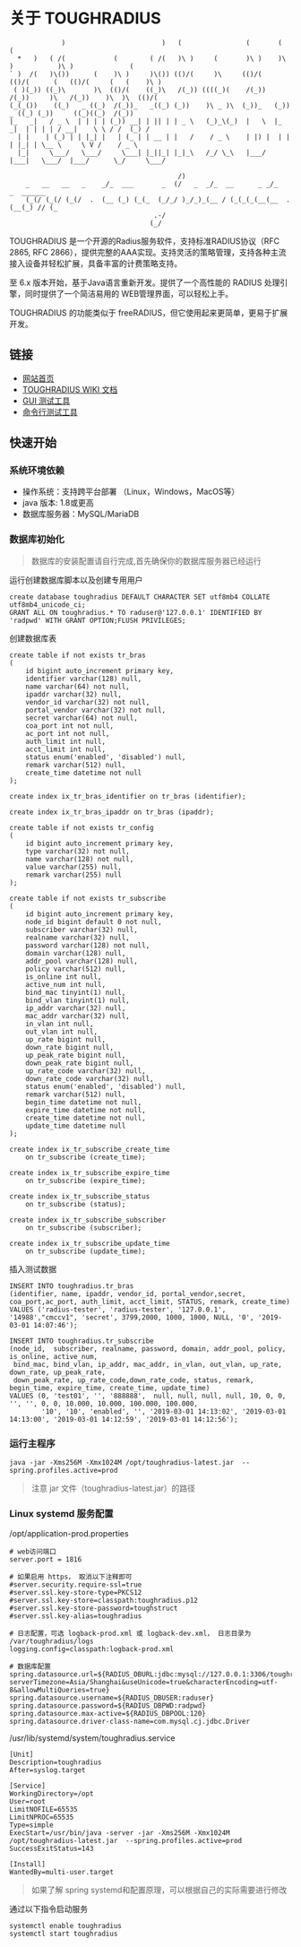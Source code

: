 # 关于 TOUGHRADIUS 


                 )                        )   (                (       (              (
      *   )   ( /(            (        ( /(   )\ )     (       )\ )    )\ )           )\ )              (
    ` )  /(   )\())      (    )\ )     )\()) (()/(     )\     (()/(   (()/(      (   (()/(     (   (    )\ )
     ( )(_)) ((_)\       )\  (()/(    ((_)\   /(_)) ((((_)(    /(_))   /(_))     )\   /(_))    )\  )\  (()/(
    (_(_())    ((_)   _ ((_)  /(_))_   _((_) (_))    )\ _ )\  (_))_   (_))    _ ((_) (_))     ((_)((_)  /(_))
    |_   _|   / _ \  | | | | (_)) __| | || | | _ \   (_)_\(_)  |   \  |_ _|  | | | | / __|    \ \ / /  (_) /
      | |    | (_) | | |_| |   | (_ | | __ | |   /    / _ \    | |) |  | |   | |_| | \__ \     \ V /    / _ \
      |_|     \___/   \___/     \___| |_||_| |_|_\   /_/ \_\   |___/  |___|   \___/  |___/      \_/     \___/

                                              /)
        _   __   __   _    _/_  ___       _  (/   _  _/_  __      _ _/_      _  ______
        (_(/ (_(/ (_(/  .  (__ (_) (_(_  (_/_/ )_/_)_(__ / (_(_(_(__(__  .  (__(_) // (_
                                        .-/
                                       (_/


TOUGHRADIUS 是一个开源的Radius服务软件，支持标准RADIUS协议（RFC 2865, RFC 2866），提供完整的AAA实现。支持灵活的策略管理，支持各种主流接入设备并轻松扩展，具备丰富的计费策略支持。

至 6.x 版本开始，基于Java语言重新开发。提供了一个高性能的 RADIUS 处理引擎，同时提供了一个简洁易用的 WEB管理界面，可以轻松上手。

TOUGHRADIUS 的功能类似于 freeRADIUS，但它使用起来更简单，更易于扩展开发。

## 链接

- [网站首页](https://www.toughradius.net/)
- [TOUGHRADIUS WIKI 文档](https://github.com/talkincode/ToughRADIUS/wiki)
- [GUI 测试工具](https://github.com/jamiesun/RadiusTester)
- [命令行测试工具](https://github.com/talkincode/JRadiusTester)

## 快速开始

### 系统环境依赖

- 操作系统：支持跨平台部署 （Linux，Windows，MacOS等）
- java 版本: 1.8或更高
- 数据库服务器：MySQL/MariaDB

### 数据库初始化

> 数据库的安装配置请自行完成,首先确保你的数据库服务器已经运行

运行创建数据库脚本以及创建专用用户

    create database toughradius DEFAULT CHARACTER SET utf8mb4 COLLATE utf8mb4_unicode_ci;
    GRANT ALL ON toughradius.* TO raduser@'127.0.0.1' IDENTIFIED BY 'radpwd' WITH GRANT OPTION;FLUSH PRIVILEGES;

创建数据库表

    create table if not exists tr_bras
    (
        id bigint auto_increment primary key,
        identifier varchar(128) null,
        name varchar(64) not null,
        ipaddr varchar(32) null,
        vendor_id varchar(32) not null,
        portal_vendor varchar(32) not null,
        secret varchar(64) not null,
        coa_port int not null,
        ac_port int not null,
        auth_limit int null,
        acct_limit int null,
        status enum('enabled', 'disabled') null,
        remark varchar(512) null,
        create_time datetime not null
    );

    create index ix_tr_bras_identifier on tr_bras (identifier);
    
    create index ix_tr_bras_ipaddr on tr_bras (ipaddr);
    
    create table if not exists tr_config
    (
        id bigint auto_increment primary key,
        type varchar(32) not null,
        name varchar(128) not null,
        value varchar(255) null,
        remark varchar(255) null
    );
    
    create table if not exists tr_subscribe
    (
        id bigint auto_increment primary key,
        node_id bigint default 0 not null,
        subscriber varchar(32) null,
        realname varchar(32) null,
        password varchar(128) not null,
        domain varchar(128) null,
        addr_pool varchar(128) null,
        policy varchar(512) null,
        is_online int null,
        active_num int null,
        bind_mac tinyint(1) null,
        bind_vlan tinyint(1) null,
        ip_addr varchar(32) null,
        mac_addr varchar(32) null,
        in_vlan int null,
        out_vlan int null,
        up_rate bigint null,
        down_rate bigint null,
        up_peak_rate bigint null,
        down_peak_rate bigint null,
        up_rate_code varchar(32) null,
        down_rate_code varchar(32) null,
        status enum('enabled', 'disabled') null,
        remark varchar(512) null,
        begin_time datetime not null,
        expire_time datetime not null,
        create_time datetime not null,
        update_time datetime null
    );
    
    create index ix_tr_subscribe_create_time
        on tr_subscribe (create_time);
    
    create index ix_tr_subscribe_expire_time
        on tr_subscribe (expire_time);
    
    create index ix_tr_subscribe_status
        on tr_subscribe (status);
    
    create index ix_tr_subscribe_subscriber
        on tr_subscribe (subscriber);
    
    create index ix_tr_subscribe_update_time
        on tr_subscribe (update_time);
    

插入测试数据

    INSERT INTO toughradius.tr_bras
    (identifier, name, ipaddr, vendor_id, portal_vendor,secret, coa_port,ac_port, auth_limit, acct_limit, STATUS, remark, create_time)
    VALUES ('radius-tester', 'radius-tester', '127.0.0.1', '14988',"cmccv1", 'secret', 3799,2000, 1000, 1000, NULL, '0', '2019-03-01 14:07:46');

    INSERT INTO toughradius.tr_subscribe
    (node_id,  subscriber, realname, password, domain, addr_pool, policy, is_online, active_num,
     bind_mac, bind_vlan, ip_addr, mac_addr, in_vlan, out_vlan, up_rate, down_rate, up_peak_rate, 
     down_peak_rate, up_rate_code,down_rate_code, status, remark, begin_time, expire_time, create_time, update_time)
    VALUES (0, 'test01', '', '888888',  null, null, null, null, 10, 0, 0, '', '', 0, 0, 10.000, 10.000, 100.000, 100.000,
            '10', '10', 'enabled', '', '2019-03-01 14:13:02', '2019-03-01 14:13:00', '2019-03-01 14:12:59', '2019-03-01 14:12:56');
            
### 运行主程序

    java -jar -Xms256M -Xmx1024M /opt/toughradius-latest.jar  --spring.profiles.active=prod
    
> 注意 jar 文件（toughradius-latest.jar）的路径

### Linux  systemd 服务配置

/opt/application-prod.properties

    # web访问端口
    server.port = 1816
    
    # 如果启用 https， 取消以下注释即可
    #server.security.require-ssl=true
    #server.ssl.key-store-type=PKCS12
    #server.ssl.key-store=classpath:toughradius.p12
    #server.ssl.key-store-password=toughstruct
    #server.ssl.key-alias=toughradius
    
    # 日志配置，可选 logback-prod.xml 或 logback-dev.xml， 日志目录为 /var/toughradius/logs
    logging.config=classpath:logback-prod.xml
    
    # 数据库配置
    spring.datasource.url=${RADIUS_DBURL:jdbc:mysql://127.0.0.1:3306/toughradius?serverTimezone=Asia/Shanghai&useUnicode=true&characterEncoding=utf-8&allowMultiQueries=true}
    spring.datasource.username=${RADIUS_DBUSER:raduser}
    spring.datasource.password=${RADIUS_DBPWD:radpwd}
    spring.datasource.max-active=${RADIUS_DBPOOL:120}
    spring.datasource.driver-class-name=com.mysql.cj.jdbc.Driver

/usr/lib/systemd/system/toughradius.service

    [Unit]
    Description=toughradius
    After=syslog.target
    
    [Service]
    WorkingDirectory=/opt
    User=root
    LimitNOFILE=65535
    LimitNPROC=65535
    Type=simple
    ExecStart=/usr/bin/java -server -jar -Xms256M -Xmx1024M /opt/toughradius-latest.jar  --spring.profiles.active=prod
    SuccessExitStatus=143
    
    [Install]
    WantedBy=multi-user.target

> 如果了解 spring systemd和配置原理，可以根据自己的实际需要进行修改

通过以下指令启动服务

    systemctl enable toughradius
    systemctl start toughradius
    

